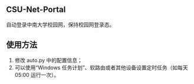 ## CSU-Net-Portal
自动登录中南大学校园网，保持校园网登录态。
## 使用方法
1. 修改 auto.py 中的配置信息；
2. 可以使用“Windows 任务计划”、软路由或者其他设备设置定时任务（如每天 05:00 运行一次）。